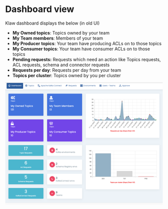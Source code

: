 # Dashboard view

Klaw dashboard displays the below (in old UI)

- **My Owned topics**: Topics owned by your team
- **My Team members**: Members of your team
- **My Producer topics**: Your team have producing ACLs on to those topics
- **My Consumer topics**: Your team have consumer ACLs on to those topics
- **Pending requests:** Requests which need an action like Topics requests, ACL requests, schema and connector requests
- **Requests per day**: Requests per day from your team
- **Topics per cluster**: Topics owned by you per cluster

![image](../../static/images/dashboard.png)

